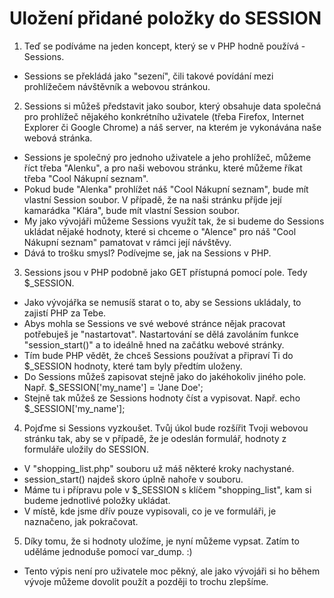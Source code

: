 Uložení přidané položky do SESSION
==================================

1. Teď se podíváme na jeden koncept, který se v PHP hodně používá - Sessions.
 - Sessions se překládá jako "sezení", čili takové povídání mezi prohlížečem návštěvník a webovou stránkou.
2. Sessions si můžeš představit jako soubor, který obsahuje data společná pro prohlížeč nějakého konkrétního uživatele (třeba Firefox, Internet Explorer či Google Chrome) a náš server, na kterém je vykonávána naše webová stránka.
 - Sessions je společný pro jednoho uživatele a jeho prohlížeč, můžeme říct třeba "Alenku", a pro naši webovou stránku, které můžeme říkat třeba "Cool Nákupní seznam".
 - Pokud bude "Alenka" prohlížet náš "Cool Nákupní seznam", bude mít vlastní Session soubor. V případě, že na naši stránku příjde její kamarádka "Klára", bude mít vlastní Session soubor.
 - My jako vývojáři můžeme Sessions využít tak, že si budeme do Sessions ukládat nějaké hodnoty, které si chceme o "Alence" pro náš "Cool Nákupní seznam" pamatovat v rámci její návštěvy.
 - Dává to trošku smysl? Podívejme se, jak na Sessions v PHP.
3. Sessions jsou v PHP podobně jako GET přístupná pomocí pole. Tedy $_SESSION.
 - Jako vývojářka se nemusíš starat o to, aby se Sessions ukládaly, to zajistí PHP za Tebe.
 - Abys mohla se Sessions ve své webové stránce nějak pracovat potřebuješ je "nastartovat". Nastartování se dělá zavoláním funkce "session_start()" a to ideálně hned na začátku webové stránky.
 - Tím bude PHP vědět, že chceš Sessions používat a připraví Ti do $_SESSION hodnoty, které tam byly předtím uloženy.
 - Do Sessions můžeš zapisovat stejně jako do jakéhokoliv jiného pole. Např. $_SESSION['my_name'] = 'Jane Doe';
 - Stejně tak můžeš ze Sessions hodnoty číst a vypisovat. Např. echo $_SESSION['my_name'];
4. Pojďme si Sessions vyzkoušet. Tvůj úkol bude rozšířit Tvoji webovou stránku tak, aby se v případě, že je odeslán formulář, hodnoty z formuláře uložily do SESSION.
 - V "shopping_list.php" souboru už máš některé kroky nachystané.
 - session_start() najdeš skoro úplně nahoře v souboru.
 - Máme tu i přípravu pole v $_SESSION s klíčem "shopping_list", kam si budeme jednotlivé položky ukládat.
 - V místě, kde jsme dřív pouze vypisovali, co je ve formuláři, je naznačeno, jak pokračovat.
5. Díky tomu, že si hodnoty uložíme, je nyní můžeme vypsat. Zatím to uděláme jednoduše pomocí var_dump. :)
 - Tento výpis není pro uživatele moc pěkný, ale jako vývojáři si ho během vývoje můžeme dovolit použít a později to trochu zlepšíme.
